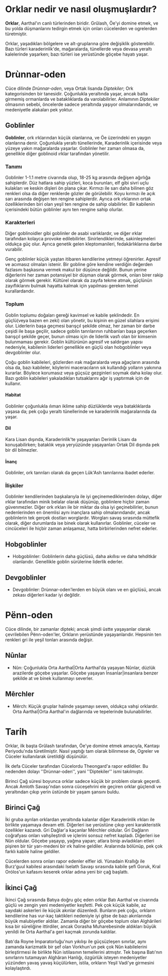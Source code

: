 # Orklar nedir ve nasıl oluşmuşlardır?
**Orklar**, Aarthal'ın canlı türlerinden biridir. Grûlash, Öe'yi domine etmek, ve bu yolda düşmanlarını tedirgin etmek için onları cücelerden ve ogrelerden türetmiştir.

Orklar, yaşadıkları bölgelere ve alt-gruplarına göre değişiklik gösterebilir. Bazı türleri karaderinlik'de, mağaralarda, tünellerde veya devasa yeraltı kalelerinde yaşarken; bazı türleri ise yerüstünde göçebe hayatı yaşar.

# Drùnnar-oden
Cüce dilinde *Drùnnar-oden*, veya Ortak lisanda *Diptekiler*; Ork kategorisinden bir tanesidir. Çoğunlukla yeraltında yaşar, ancak balta girmemiş ormanlarda ve bataklıklarda da varolabilirler. Anlamının *Diptekiler* olmasının sebebi, öncelerde sadece yeraltında yaşıyor olmalarındandır, ve medeniyetle alakaları pek yoktur.

## Goblinler
**Goblinler**, ork ırklarından küçük olanlarına, ve Öe üzerindeki en yaygın olanlarına denir. Çoğunlukla yeraltı tünellerinde, Karaderinlik içerisinde veya yüzeye yakın mağaralarda yaşarlar. Goblinler her zaman olmasa da, genellikle diğer goblinoid ırklar tarafından yönetilir.

### Tanımı
Goblinler 1-1.1 metre civarında olup, 18-25 kg arasında değişen ağırlığa sahiplerdir. Düz hatlara sahip yüzleri, koca burunları, elf gibi sivri uçlu kulakları ve keskin dişleri ön plana çıkar. Kırmızı ile sarı daha bilinen göz renkleri olsa da diğer renklerde gözler de görülebilir. Koyu kırmızı ile açık sarı arasında değişen ten rengine sahiplerdir. Ayrıca ork ırklarının ortak özelliklerinden biri olan yeşil ten rengine de sahip olabilirler. Bir kabilenin içerisindeki bütün goblinler aynı ten rengine sahip olurlar.

### Karakterleri
Diğer goblinoidler gibi goblinler de asabi varlıklardır, ve diğer ırklar tarafından kolayca provoke edilebilirler. Sinirlendiklerinde, sakinleşmeleri oldukça güç olur. Ayrıca genetik gelen kleptomanileri, fedakârlıklarına darbe vurabilir.

Genç goblinler küçük yaştan itibaren kendilerine yetmeyi öğrenirler. Agresif ve acımasız olmaları istenir. Bir gobline göre kendine verdiğin değerden fazlasını başkasına vermek makul bir düşünce değildir. Bunun yerine diğerlerini her zaman potansiyel bir düşman olarak görmek, onları birer rakip olarak görmek gerekir. Kültürel olarak da zayıfa tekme atmak, güçlünün zayıflıklarını bulmak hayatta kalmak için yapılması gereken temel kurallardandır.

### Toplum
Goblin toplumu doğaları gereği kavimsel ve kabile şeklindedir. En güçlü(veya bazen en zeki) olan yönetir, bu kişinin en güzel silahlara erişimi olur. Liderlerin başa geçmesi barışçıl şekilde olmaz, her zaman bir darbe çeşidi ile başa geçilir, sadece goblin tanrılarının ruhbanları başa geçerken barışçıl şekilde geçer, bunun olması için de liderlik vasfı olan bir kimsenin bulunmaması gerekir. Goblin kültürünün agresif ve saldırgan yapısı nedeniyle, kabilenin liderleri genellikle en güçlü olan hobgoblinler veya devgoblinler olur.

Çoğu goblin kabileleri, gözlerden ırak mağaralarda veya ağaçların arasında olsa da, bazı kabileler, köylerini maceracıların sık kullandığı yolların yakınına kurarlar. Böylece korumasız veya güçsüz gezginleri soymak daha kolay olur. Bazı goblin kabileleri yakaladıkları tutsaklarını ağır iş yaptırmak için de kullanır.

#### Habitat
Goblinler çoğunlukla ılıman iklime sahip düzlüklerde veya bataklıklarda yaşasa da; pek çoğu yeraltı tünellerinde ve karaderinlik mağaralarında da yaşar.

#### Dil
Kara Lisan dışında, Karaderinlik'te yaşayanları Derinlik Lisanı da konuşabilirken; bataklık veya yeryüzünde yaşayanları Ortak Dil dışında pek bir dil bilmezler.

#### İnanç
Goblinler, ork tanrıları olarak da geçen Lûk'Ash tanrılarına ibadet ederler.

### İlişkiler
Goblinler kendilerinden başkalarıyla ile iyi geçinemediklerinden dolayı, diğer ırklar tarafından minik belalar olarak düşünüp, goblinlere hiçbir zaman güvenmezler. Diğer ork ırkları ile bir miktar da olsa iyi geçinebilirler, bunun nedenlerinden en önemlisi aynı inançlara sahip olmalarındandır, ancak goblinlerin tek gerçek dostları worglardır. Worgları savaş sırasında müttefik olarak, diğer durumlarda ise binek olarak kullanırlar. Goblinler, cüceler ve cincüceleri ile hiçbir zaman anlaşamaz, hatta birbirlerinden nefret ederler.

## Hobgoblinler
* Hobgoblinler: Goblinlerin daha güçlüsü, daha akıllısı ve daha tehditkâr olanlarıdır. Genellikle goblin sürülerine liderlik ederler.

## Devgoblinler
* Devgoblinler: Drùnnar-oden'lerden en büyük olanı ve en güçlüsü, ancak zekası diğerleri kadar iyi değildir.

# Pënn-oden
Cüce dilinde, bir zamanlar dipteki; ancak şimdi üstte yaşayanlar olarak çevrilebilen Pënn-oden'ler, Orkların yerüstünde yaşayanlarıdır. Hepsinin ten renkleri gri ile yeşil tonları arasında değişir.

## Nûnlar
* Nûn: Çoğunlukla Orta Aarthal|Orta Aarthal'da yaşayan Nûnlar, düzlük arazilerde göçebe yaşarlar. Göçebe yaşayan İnsanlar|insanlara benzer şekilde at ve binek kullanmayı severler.

## Mêrchler
* Mêrch: Küçük gruplar halinde yaşamayı seven, oldukça vahşi orklardır. Orta Aarthal|Orta Aarthal'ın dağlarında ve tepelerinde bulunabilirler.

# Tarih
Orklar, ilk başta Grûlash tarafından, Öe'ye domine etmek amacıyla, Kantaşı Periyodu'nda türetilmiştir. Nasıl yaptığı tam olarak bilinmese de, Ogreler ve Cüceler kullanılarak üretildiği düşünülür.

İlk defa Cüceler tarafından Cücelordu Theongard'a rapor edildiler. Bu nedenden dolayı ''Drùnnar-oden'', yani ''Diptekiler'' ismi takılmıştır.

Birinci Çağ süresi boyunca orklar sadece küçük bir problem olarak geçerdi. Ancak Amloth Savaşı'ndan sonra cüceşehrini ele geçiren orklar güçlendi ve yeraltından çıkıp yerin üstünde bir yaşam şansını buldu.

## Birinci Çağ
İki gruba ayrılan orklardan yeraltında kalanlar diğer Karaderinlik ırkları ile birlikte yaşamaya devam etti. Diğerleri ise yerüstüne çıkıp yeni karakteristik özellikler kazandı. Gri Dağlar'a kaçanlar Mêrchler oldular. Gri Dağların coğrafyası onları vahşileştirdi ve içlerini sonsuz nefret kapladı. Diğerleri ise Nûn oldular. Göçebe yaşayıp, yağma yapan; atlara binip avladıkları etleri pişiren bir tür yarı-medeni bir ırk haline geldiler. Aralarında bölünüp, pek çok farklı kabile haline geldiler.

Cücelerden sonra onları rapor edenler elfler idi. Yùnadain Krallığı ile Burz'guul kabilesi arasındaki Iselath Savaşı sırasında kabile şefi Goruk, Kral Orólos'un kafasını keserek orklar adına yeni bir çağ başlattı.

## İkinci Çağ
İkinci Çağ sırasında Batıya doğru göç eden orklar Batı Aarthal ve civarında güçlü ve zengin yeni medeniyetler keşfetti. Pek çok küçük kabile, az sayıdaki askerleri ile küçük akınlar düzenledi. Bunların pek çoğu, orkların kendilerine has vur-kaç taktikleri nedeniyle iyi gitse de bazı akınlarında büyük malubiyetler aldılar. Zamanla diğer bir göçebe toplum olan Alghârileri kısa bir süreliğine ittirdiler, ancak Oorasha Muharebesinde aldıkları büyük yenildi ile Orta Aarthal'a geri kaçmak zorunda kaldılar.

Batı'da Royne İmparatorluğu'nun yıkılışı ile güçsüzleşen sınırlar, aynı zamanda karizmatik bir şef olan Vorkhun'un pek çok Nûn kabilelerini birleştirmesi ile birlikte Nûn istilasının temellerini atmıştır. Tek başına Batı'nın sınırlarını tutamayan Alghâran Hanlığı, özgürlük isteyen medeniyetler yüzünden yavaş yavaş küçülürken, istila, orkların Yeşil Vadi'ye girmesini kolaylaştırdı.